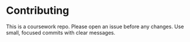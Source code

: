 # Contributing
This is a coursework repo. Please open an issue before any changes.
Use small, focused commits with clear messages.
